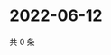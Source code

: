 # 2022-06-12

共 0 条

<!-- BEGIN WEIBO -->
<!-- 最后更新时间 Sun Jun 12 2022 12:22:34 GMT+0800 (China Standard Time) -->

<!-- END WEIBO -->
